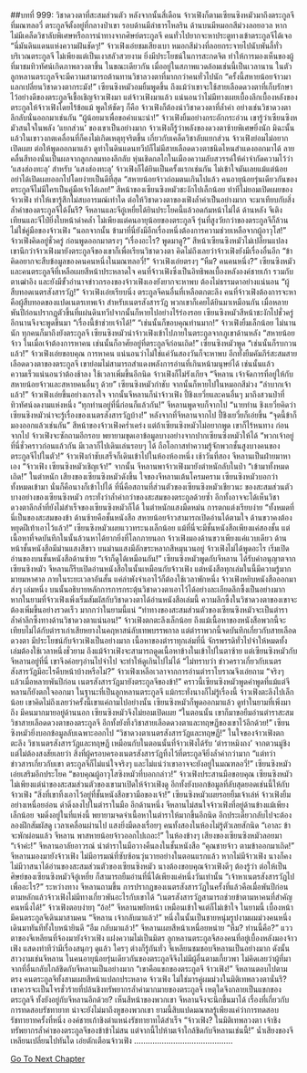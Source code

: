 ##บทที่ 999: วิชาดวงตาที่สะสมส่วนตัว
หลังจากนั้นสี่เดือน จ้าวเฟิงก็ตามเซียนซิงหมัวมาถึงตระกูลจีที่มณฑลอวี่
ตระกูลจีตั้งอยู่ที่กลางป่าเขา รอบด้านมีลำธารไหลริน ด้านบนมีหมอกสีม่วงลอยอวล
หากไม่มีเคล็ดวิชาลับพิเศษหรือการนำทางจากศิษย์ตระกูลจี คนทั่วไปยากจะหาประตูทางเข้าตระกูลจีได้เจอ
“นี่มันดินแดนแห่งความฝันชัดๆ!”
จ้าวเฟิงเอ่ยชมเสียงเบา
หมอกสีม่วงที่ลอยกระจายไปนับพันลี้ทั่วบริเวณตระกูลจี ไม่เพียงแต่เป็นเงาสลัวสวยงาม ยิ่งมีประโยชน์ในการสะกดจิต ทำให้การมองเห็นของผู้ที่มาชมทิวทัศน์เกิดภาพลวงตาขึ้น
ในขณะเดียวกัน เมื่ออยู่ในสภาพแวดล้อมเช่นนี้เป็นเวลานาน ในตัวลูกหลานตระกูลจีจะมีความสามารถต้านทานวิชาลวงตาที่มากกว่าคนทั่วไปนัก
“ครั้งนี้สหายน้อยจ้าวมาแลกเปลี่ยนวิชาดวงตากระมัง!”
เซียนซิงหมัวอมยิ้มพูดขึ้น
ถึงแม้ว่าเขาจะใช้สายเลือดดวงตาที่เก็บรักษาไว้อย่างดีของตระกูลจีเชื้อเชิญจ้าวเฟิงมา
แต่จ้าวเฟิงมาแล้ว แน่นอนว่าไม่มีทางเผยเบื้องลึกเบื้องหลังของตระกูลให้จ้าวเฟิงโดยไร้ข้อแม้
พูดให้ชัดๆ ก็คือ จ้าวเฟิงก็ต้องนำวิชาดวงตาที่ล้ำค่า อย่างเช่นวิชาดวงตาลึกลับนั่นออกมาเช่นกัน
“ผู้น้อยมาเพื่อขอคำแนะนำ!”
จ้าวเฟิงยิ้มอย่างกระอักกระอ่วน
เขารู้ว่าเซียนซิงหมัวสนใจในพลัง ‘แยกส่วน’ ของเขาเป็นอย่างมาก จ้าวเฟิงก็รู้ว่าพลังของดวงตาซ้ายพิเศษยิ่งนัก มิฉะนั้นแล้วในเขาวงกตเคลื่อนที่ก็คงไม่เกิดเหตุทุจริตขึ้น
เกี่ยวกับเคล็ดวิชาลับแยกส่วน จ้าวเฟิงย่อมไม่อยากเปิดเผย ต่อให้พูดออกมาแล้ว ดูท่าในดินแดนทวีปก็ไม่มีสายเลือดดวงตาชนิดไหนสำแดงออกมาได้
ลายคลื่นสีทองนั่นเป็นผลจากลูกกลมทองลึกลับ หุ่นเชิดกลไกในเมืองความลับสวรรค์ให้คำจำกัดความไว้ว่า ‘แสงส่องทะลุ’
สำหรับ ‘แสงส่องทะลุ’ จ้าวเฟิงก็ได้ยินเป็นครั้งแรกเช่นกัน ไม่เข้าใจมันเลยแม้แต่น้อย อย่าได้เปิดเผยออกไปโดยง่ายเป็นดีที่สุด
“สหายน้อยจ้าวถ่อมตนเกินไปแล้ว คนอายุน้อยรุ่นเดียวกันของตระกูลจีไม่มีใครเป็นคู่มือเจ้าได้เลย!”
สีหน้าของเซียนซิงหมัวชะงักไปเล็กน้อย
ท่าทีไม่ยอมเปิดเผยของจ้าวเฟิง ทำให้เขารู้สึกไม่สบอารมณ์เท่าใด
ต่อให้วิชาดวงตาของเฟิงล้ำค่าเป็นอย่างมาก จะมาเทียบกับสิ่งล้ำค่าของตระกูลจีได้งั้นรึ?
จีหลานและจีอู๋เหยี่ยได้ยินประโยคนี้แล้วอดก้มหน้าไม่ได้
ด้านหลัง จีเติงเทียนและจีไป๋ยิ่งใบหน้าดำคล้ำ
ไม่เพียงแต่คนอายุน้อยของตระกูลจี รุ่นที่สูงวัยกว่าของตระกูลจีก็ล้วนไม่ใช่คู่มือของจ้าวเฟิง
“นอกจากนั้น ข้ามาที่นี่ยังมีอีกเรื่องหนึ่งต้องการความช่วยเหลือจากผู้อาวุโส!”
จ้าวเฟิงคิดอยู่ชั่วครู่ ก่อนพูดออกมาตรงๆ
“เรื่องอะไร? พูดมาดู?”
สีหน้าเซียนซิงหมัวไม่เปลี่ยนแปลง
เขานึกว่าจ้าวเฟิงมายังตระกูลจีของเขาก็เพื่อเรียนวิชาดวงตา คิดไม่ถึงเลยว่าจ้าวเฟิงยังมีเรื่องอื่นอีก
“ข้าคิดอยากจะสืบข้อมูลของคนคนหนึ่งในมณฑลอวี่!”
จ้าวเฟิงเอ่ยตรงๆ
“หืม? คนคนหนึ่ง?”
เซียนซิงหมัวและคนตระกูลจีที่เหลือเผยสีหน้าประหลาดใจ
คนที่จ้าวเฟิงซึ่งเป็นอิทธิพลเบื้องหลังองค์ชายเก้า รวมกับตาเฒ่าอิง และยังมีขั้วอำนาจข่าวกรองของจ้าวเฟิงเองยังยากจะหาพบ ต้องไม่ธรรมดาอย่างแน่นอน
“ผู้สืบทอดเนตรสังสารวัฏ!”
จ้าวเฟิงเอ่ยเรียบนิ่ง
ตระกูลจีคนอื่นที่เหลือตกตะลึง
คนที่จ้าวเฟิงต้องการจะหา คือผู้สืบทอดของแปดเนตรเทพเจ้า
สำหรับเนตรสังสารวัฏ พวกเขาก็เคยได้ยินมาเหมือนกัน เมื่อหลายพันปีก่อนปรากฏตัวขึ้นที่แผ่นดินทวีปจากนั้นก็หายไปอย่างไร้ร่องรอย
เซียนซิงหมัวสีหน้าชะงักไปชั่วครู่ อีกนานจึงจะพูดขึ้นมา “เรื่องนี้ข้าช่วยเจ้าได้!”
“เช่นนั้นก็ขอบคุณท่านมาก!”
จ้าวเฟิงยิ้มเล็กน้อย
ไม่นานนัก ทุกคนก็มาถึงยังตระกูลจี เซียนซิงหมัวนำจ้าวเฟิงเข้าไปภายในตระกูลจากภูเขาด้านหลัง
“สหายน้อยจ้าว ในเมื่อเจ้าต้องการหาคน เช่นนั้นก็อาศัยอยู่ที่ตระกูลจีก่อนเถิด!”
เซียนซิงหมัวพูด
“เช่นนั้นก็รบกวนแล้ว!”
จ้าวเฟิงเอ่ยขอบคุณ
การหาคน แน่นอนว่าไม่ใช่แค่วันสองวันก็จะหาพบ
อีกทั้งยืมคัมภีร์สะสมสายเลือดดวงตาของตระกูลจี เขาย่อมไม่สามารถสำแดงพลังการอ่านที่เกินหน้ามนุษย์ได้ เช่นนั้นแล้วความเร็วแน่นอนว่าต้องช้าลง ใช้เวลาเพิ่มขึ้นอีกนิด จ้าวเฟิงก็ไม่รังเกียจ
“จีหลาน เจ้าจัดการที่อยู่ให้กับสหายน้อยจ้าวและสหายคนอื่นๆ ด้วย”
เซียนซิงหมัวกำชับ จากนั้นก็หายไปในหมอกสีม่วง
“ลำบากเจ้าแล้ว!”
จ้าวเฟิงเอ่ยขึ้นอย่างเกรงใจ
จากนั้นจีหลานก็นำจ้าวเฟิง ปี้ชิงเยวี่ยและคนอื่นๆ มาถึงสวนป่าที่ทิวทัศน์งดงามแห่งหนึ่ง
“ทุกท่านอยู่ที่นี่ก่อนก็แล้วกัน!”
จีหลานพูดจบก็จากไป
“นายท่าน ชิงเยวี่ยคิดว่าเซียนซิงหมัวน่าจะรู้เรื่องของเนตรสังสารวัฏบ้าง!”
หลังจากที่จีหลานจากไป ปี้ชิงเยวี่ยก็เอ่ยขึ้น
“จุดนี้ข้าก็มองออกแล้วเช่นกัน”
สีหน้าของจ้าวเฟิงคร่ำเคร่ง
แต่ถ้าเซียนซิงหมัวไม่อยากพูด เขาก็ไร้หนทาง
ก่อนจากไป จ้าวเฟิงจะซักถามอีกรอบ พยายามขุดเอาข้อมูลบางอย่างจากปากเซียนซิงหมัวให้ได้
“พวกเจ้าอยู่ที่นี่ชั่วคราวก่อนแล้วกัน มีเวลาก็ไปเดินเล่นรอบๆ ได้ ถือโอกาสทำความรู้จักพวกชั้นสูงบางคนของตระกูลจีไปในตัว!”
จ้าวเฟิงกำชับเสร็จก็เดินเข้าไปในห้องห้องหนึ่ง
เช้าวันที่สอง จีหลานเป็นฝ่ายมาหาเอง
“จ้าวเฟิง เซียนซิงหมัวเชิญเจ้า!”
จากนั้น จีหลานพาจ้าวเฟิงมายังตำหนักลับในป่า
“เข้ามาทั้งหมดเถิด!”
ในตำหนัก เสียงของเซียนซิงหมัวดังขึ้น
ใจของจีหลานเต้นโครมคราม เซียนซิงหมัวบอกว่าทั้งหมดเข้ามา นั่นก็คือนางก็เข้าไปได้
ที่นี่คือสถานที่ส่วนตัวของเซียนซิงหมัวเชียวนะ ของสะสมส่วนตัวบางอย่างของเซียนซิงหมัว กระทั่งว่าล้ำค่ากว่าของสะสมของตระกูลด้วยซ้ำ
อีกทั้งอาจจะได้เห็นวิชาดวงตาลึกล้ำที่ยังไม่สำเร็จของเซียนซิงหมัวก็ได้
ในตำหนักแสงมืดหม่น การตกแต่งเรียบง่าย
“ทั้งหมดที่นี่เป็นของสะสมของข้า ด้านซ้ายคือชั้นหนังสือ สหายน้อยจ้าวสามารถเปิดอ่านได้ตามใจ ด้านขวาคงต้องหยุดฝีเท้าเอาไว้แล้ว!”
เซียนซิงหมัวเผยแววทระนงเล็กน้อย
แม้ที่นี่จะมีชั้นหนังสือเพียงแค่สองชั้น แต่เนื้อหาที่จดบันทึกในนั้นล้วนหาได้ยากยิ่งที่โลกภายนอก
จ้าวเฟิงมองด้านขวาเพียงแค่แวบเดียว ด้านหน้าชั้นหนังสือมีม่านแสงสีขาว บนม่านแสงมีอักขระหลากสีหมุนวนอยู่
จ้าวเฟิงไม่ได้พูดอะไร เริ่มเปิดอ่านของบนชั้นหนังสือด้านซ้าย
“เจ้าก็ดูได้เหมือนกัน!”
เซียนซิงหมัวพูดกับจีหลาน
ได้รับคำอนุญาตจากเซียนซิงหมัว จีหลานก็รีบเปิดอ่านหนังสือในนั้นเหมือนกับจ้าวเฟิง
แต่หนังสือทุกเล่มในนี้มีความรู้มากมายมหาศาล ภายในระยะเวลาอันสั้น แค่ลำพังจำเอาไว้ก็ต้องใช้เวลาพักหนึ่ง
จ้าวเฟิงหยิบหนังสือออกมาส่งๆ เล่มหนึ่ง บนนั้นอธิบายหลักการการกระตุ้นวิชาดวงตาเอาไว้ได้อย่างละเอียดลึกซึ้งเป็นอย่างมาก หากในยามที่จ้าวเฟิงเพิ่งเริ่มสัมผัสกับวิชาดวงตาได้อ่านหนังสือเล่มนี้ ความลึกซึ้งในวิชาดวงตาของเขาจะต้องเพิ่มขึ้นอย่างรวดเร็ว มากกว่าในยามนี้แน่
“ท่าทางของสะสมส่วนตัวของเซียนซิงหมัวจะเป็นตำราล้ำค่าลึกซึ้งทางด้านวิชาดวงตาแน่นอน!”
จ้าวเฟิงตกตะลึงเล็กน้อย
ถึงแม้เนื้อหาของหนังสือพวกนี้จะเทียบไม่ได้กับตำราเก่าเสียหยางในคฤหาสน์ลับเทพบรรพกาล
แต่ตำราพวกนี้จดบันทึกเกี่ยวกับสายเลือดดวงตา มีประโยชน์กับจ้าวเฟิงเป็นอย่างมาก
เนื้อหาของตำราทุกเล่มที่นี่ จักรพรรดิทั่วไปจำให้หมดทั้งเล่มต้องใช้เวลาหนึ่งชั่วยาม
ถึงแม้จ้าวเฟิงจะสามารถดูดเนื้อหาข้างในเข้าไปในตาซ้าย แต่เซียนซิงหมัวกับจีหลานอยู่ที่นี่ เขาจึงค่อยๆอ่านไปจำไป จะทำให้ดูเกินไปไม่ได้
“ไม่ทราบว่า ข่าวคราวเกี่ยวกับเนตรสังสารวัฏมีอะไรคืบหน้าบ้างหรือไม่?”
จ้าวเฟิงเหลือเวลาจากการอ่านตำราโบราณจึงเอ่ยถาม
“จริงๆ แล้วเมื่อหลายพันปีก่อน เนตรสังสารวัฏมายังตระกูลจีของข้า!”
คราวนี้เซียนซิงหมัวพูดคำพูดที่แม้แต่จีหลานก็ยังตกใจออกมา
ในฐานะที่เป็นลูกหลานตระกูลจี แม้กระทั่งนางก็ไม่รู้เรื่องนี้
จ้าวเฟิงตะลึงไปเล็กน้อย เขาคิดไม่ถึงเลยว่าครั้งนี้เขาแค่ถามไปอย่างนั้น เซียนซิงหมัวก็พูดออกมาแล้ว
ดูท่าในยามที่เพิ่งมาถึง มีคนมากมายอยู่ด้านนอก เซียนซิงหมัวจึงไม่ยอมเปิดเผย
“ในตอนนั้น เขาก็มาขอยืมอ่านตำราสะสมวิชาสายเลือดดวงตาของตระกูลจี อีกทั้งยังทิ้งวิชาสายเลือดดวงตาและทฤษฏีของเขาไว้อีกด้วย!”
เซียนซิงหมัวยิ่งบอกข้อมูลลับเฉพาะออกไป
“วิชาดวงตาเนตรสังสารวัฏและทฤษฏี!”
ในใจของจ้าวเฟิงตกตะลึง
วิชาเนตรสังสารวัฏและทฤษฏี เหมือนกับในตอนนั้นที่จ้าวเฟิงได้รับ ‘ตำราหมิงถง’ จากตวนมู่ชิง
แต่ไม่ต้องสงสัยเลยว่า สิ่งที่ผู้ครอบครองเนตรสังสารวัฏทิ้งไว้ที่ตระกูลจียิ่งล้ำค่ากว่ามาก
“แต่ทว่า ข่าวสารเกี่ยวกับเขา ตระกูลจีก็ไม่แน่ใจจริงๆ และไม่แน่ว่าเขาอาจจะยังอยู่ในมณฑลอวี่!”
เซียนซิงหมัวเอ่ยเสริมอีกประโยค
“ขอบคุณผู้อาวุโสซิงหมัวที่บอกกล่าว!”
จ้าวเฟิงประสานมือขอบคุณ
เซียนซิงหมัวไม่เพียงแต่นำของสะสมส่วนตัวของเขามาเปิดให้จ้าวเฟิงดู อีกทั้งยังบอกข้อมูลที่ลับสุดยอดเช่นนี้ให้กับจ้าวเฟิง
“สิ่งที่เขาทิ้งเอาไว้อยู่ที่ชั้นหนังสือขวามือของเจ้า!”
เซียนซิงหมัวเผยรอยยิ้มเจ้าเล่ห์
จ้าวเฟิงยิ้มอย่างเหนื่อยอ่อน ดำดิ่งลงไปในตำราในมือ
อีกด้านหนึ่ง จีหลานไม่สนใจจ้าวเฟิงที่อยู่ด้านข้างแม้เพียงเล็กน้อย จมดิ่งอยู่ในที่แห่งนี้ พยายามจดจำเนื้อหาในตำราให้มากขึ้นอีกนิด อีกประเดี๋ยวกลับไปจะต้องลองฝึกสัมผัสดู
เวลาเคลื่อนผ่านไป แสงยิ่งมืดลงเรื่อยๆ คนทั้งสองในห้องไม่รู้ตัวเลยสักนิด
“เอาละ ข้าจะพักผ่อนแล้ว จีหลาน พาสหายน้อยจ้าวออกไปเถอะ!”
ในห้องข้างๆ เสียงของเซียนซิงหมัวลอยมา
“เจ้าค่ะ!”
จีหลานอาลัยอาวรณ์ นำตำราในมือวางคืนลงในชั้นหนังสือ
“คุณชายจ้าว ตามข้าออกมาเถิด!”
จีหลานมองมายังจ้าวเฟิง ไม่มีอารมณ์ที่ซับซ้อนวุ่นวายอย่างในตอนแรกแล้ว
หากไม่มีจ้าวเฟิง นางก็คงไม่มีวาสนาได้อ่านของสะสมส่วนตัวของเซียนซิงหมัว นางต้องขอบคุณจ้าวเฟิงดีๆ
ต้องรู้ว่า ต่อให้เป็นศิษย์ของเซียนซิงหมัวจีอู๋เหยี่ย ก็สามารถยืมอ่านที่นี่ได้เพียงแค่หนึ่งวันเท่านั้น
“เจ้าหาเนตรสังสารวัฏไปเพื่ออะไร?”
ระหว่างทาง จีหลานถามขึ้น
การปรากฏของเนตรสังสารวัฏในครั้งที่แล้วคือเมื่อพันปีก่อน ตามหลักแล้วจ้าวเฟิงไม่มีทางเกี่ยวพันอะไรกับเขาได้
“เนตรสังสารวัฏสามารถช่วยข้าตามหาคนที่สำคัญคนหนึ่งได้!”
จ้าวเฟิงตอบง่ายๅ
“อ้อ!”
จีหลานพยักหน้า เหมือนเข้าใจแต่ก็ไม่เข้าใจ
ในยามนี้ เบื้องหน้ามีคนตระกูลจีเดินมาสามคน
“จีหลาน เจ้ากลับมาแล้ว!”
หนึ่งในนั้นเป็นชายหนุ่มรูปงามผมม่วงคนหนึ่ง เดินมาทันทีทั้งใบหน้ายินดี
“อืม กลับมาแล้ว!”
จีหลานเผยสีหน้าเหนื่อยหน่าย
“หืม? ท่านนี้คือ?”
แววตาของจีเหลียนที่จ้องมายังจ้าวเฟิง แฝงความไม่เป็นมิตร
ลูกหลานตระกูลจีสองคนที่อยู่เบื้องหลังมองจ้าวเฟิง แสดงท่าทีว่ามีเรื่องสนุกๆ ดูแล้ว
ใครๆ ต่างก็รู้กันทั่ว จีเหลียนชมชอบจีหลานเป็นอย่างมาก ดังนั้นสาวงามเช่นจีหลาน ในคนอายุน้อยรุ่นเดียวกันของตระกูลจีจึงไม่มีผู้อื่นตามเกี้ยวพา
ไม่คิดเลยว่าผู้ที่มาจากที่อื่นกลับใกล้ชิดกับจีหลานเป็นอย่างมาก
“เขาคือแขกของตระกูลจี จ้าวเฟิง!”
จีหลานตอบไปตามตรง
คนตระกูลจีทั้งสามเผยสีหน้าแปลกประหลาด
จ้าวเฟิง ไม่ใช่มารคู่ผมม่วงในมิติเทพลวงตานั่นรึ?
เขาควรจะเป็นโจรชั่วร้ายที่ปล้นชิงทรัพยากรล้ำค่ามากมายของตระกูลจี เหตุใดจึงกลายเป็นแขกของตระกูลจี ทั้งยังอยู่กับจีหลานอีกด้วย?
เห็นสีหน้าของพวกเขา จีหลานจึงจะนึกขึ้นมาได้
เรื่องที่เกี่ยวกับการทดสอบรัชทายาท น่าจะยังไม่มาถึงหูของพวกเขา
ยามนี้สิบแปดมณฑลรู้เพียงแค่ว่าการทดสอบรัชทายาทครั้งที่หนึ่ง องค์ชายเก้าชิงตำแหน่งรัชทายาทได้สำเร็จ
“จ้าวเฟิง? ในมิติเทพลวงตา เจ้าชิงทรัพยากรล้ำค่าของตระกูลจีของข้าข้าไม่สน แต่จากนี้ไปห้ามเจ้าใกล้ชิดกับจีหลานเช่นนี้!”
น้ำเสียงของจีเหลียนเปลี่ยนไปทันใด เอ่ยตักเตือนจ้าวเฟิง
…………………………………….


[Go To Next Chapter]( ./237.md)